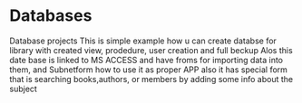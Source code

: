 # Databases
Database projects
This is  simple example how u can create databse for library with created view, prodedure, user creation and full beckup
Alos this date base is linked to MS ACCESS and have froms for importing data into them, and Subnetform how to use it as proper APP also it has special form that is searching books,authors, or members by adding some info about the subject 
